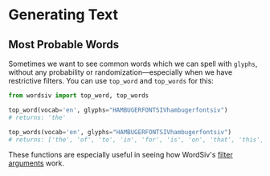 # Generating Text

## Most Probable Words

Sometimes we want to see common words which we can spell with `glyphs`, without
any probability or randomization—especially when we have restrictive filters.
You can use `top_word` and `top_words` for this:

```python
from wordsiv import top_word, top_words

top_word(vocab='en', glyphs="HAMBUGERFONTSIVhambugerfontsiv")
# returns: 'the'

top_words(vocab='en', glyphs="HAMBUGERFONTSIVhambugerfontsiv")
# returns: ['the', 'of', 'to', 'in', 'for', 'is', 'on', 'that', 'this', 'it']
```

These functions are especially useful in seeing how WordSiv's
[filter arguments](filtering-words.md) work.
